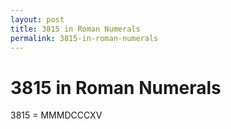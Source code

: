 ```yaml
---
layout: post
title: 3815 in Roman Numerals
permalink: 3815-in-roman-numerals
---
```


# 3815 in Roman Numerals

3815 = MMMDCCCXV
